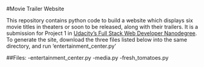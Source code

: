 #Movie Trailer Website

This repository contains python code to build a website which displays six movie titles in theaters or soon to be released, along with their trailers. It is a submission for Project 1 in [Udacity’s Full Stack Web Developer Nanodegree](https://www.udacity.com/course/full-stack-web-developer-nanodegree--nd004). To generate the site, download the three files listed below into the same directory, and run ‘entertainment_center.py’

##Files:
-entertainment_center.py
-media.py
-fresh_tomatoes.py 
